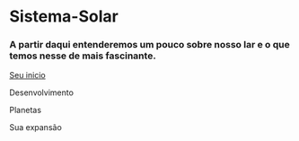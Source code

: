 # Sistema-Solar
### A partir daqui entenderemos um pouco sobre nosso lar e o que temos nesse de mais fascinante.

[Seu inicio](https://mundoeducacao.uol.com.br/geografia/surgimento-terra-sistema-solar.htm)

Desenvolvimento

Planetas

Sua expansão
